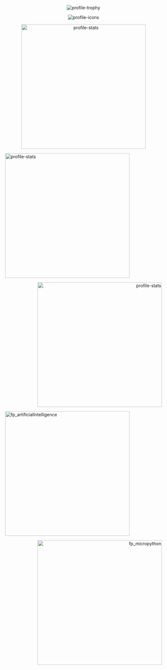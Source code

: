 <p align="center">
    <img src="https://github-profile-trophy.vercel.app/?username=nueapop&theme=juicyfresh&margin-w=15&no-bg=true&no-frame=true" alt="profile-trophy"/>
</p>

<p align="center">
    <img src="https://skillicons.dev/icons?i=git,docker,python,fastapi,angular,react,ts,firebase,html,css,javascript" alt="profile-icons"/>
</p>

<p align="center">
    <img src="https://github-readme-stats.vercel.app/api/top-langs/?username=nueapop&layout=compact&theme=dark" width="400" alt="profile-stats"/>
</p>

<p align="left">
    <img src="https://github-readme-stats.vercel.app/api?username=nueapop&show_icons=true&theme=dark" width="400" alt="profile-stats"/>
</p>

<p align="right">
    <img src="https://github-readme-streak-stats.herokuapp.com/?user=nueapop&theme=dark" width="400" alt="profile-stats"/>
</p>

<p align="left">
    <img src="https://github-readme-stats.vercel.app/api/pin/?username=nueapop&repo=fp_artificialIntelligence&theme=dark" width="400" alt="fp_artificialIntelligence"/>
</p>

<p align="right">
    <img src="https://github-readme-stats.vercel.app/api/pin/?username=nueapop&repo=fp_micropython&theme=dark" width="400" alt="fp_micropython"/>
</p>